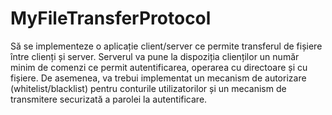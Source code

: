 # MyFileTransferProtocol


Să se implementeze o aplicație client/server ce permite transferul de fișiere între clienți și server. Serverul va pune la dispoziția clienților un număr minim de comenzi ce permit autentificarea, operarea cu directoare și cu fișiere. De asemenea, va trebui implementat un mecanism de autorizare (whitelist/blacklist) pentru conturile utilizatorilor și un mecanism de transmitere securizată a parolei la autentificare.
